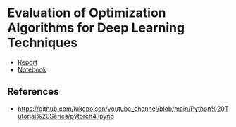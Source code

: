 # Evaluation of Optimization Algorithms for Deep Learning Techniques

- [Report](https://docs.google.com/document/d/1rE_YvkF2Kazk6cPo_SdulZnseYnABcR_t93pfjiQRzw/)
- [Notebook](./Deep_Learning_Optimization_Algorithms.ipynb)

## References

- https://github.com/lukepolson/youtube_channel/blob/main/Python%20Tutorial%20Series/pytorch4.ipynb
